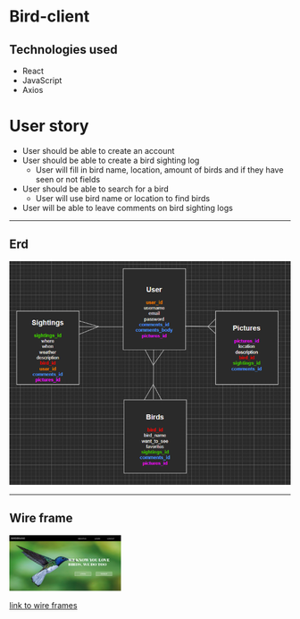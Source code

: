 # Bird-client

## Technologies used
<ul>
<li>React</li>
<li>JavaScript</li>
<li>Axios</li>
</ul>

# User story

- User should be able to create an account
- User should be able to create a bird sighting log
    - User will fill in bird name, location, amount of birds and if they have seen or not fields
- User should be able to search for a bird 
    - User will use bird name or location to find birds
- User will be able to leave comments on bird sighting logs

---


## Erd
<img src="imgs/Bird-erd.png" width="600" height="400" alt="Erd image">

---

## Wire frame

<img  src="imgs/Bird-Wire.png" width="200" height="100" alt="Wire frame">

<a href="https://docs.google.com/presentation/d/1DE21STpf4aIwmSLS2AGdY9T9MXmBdI52lxDonLpo5iY/edit?usp=sharing"> link to wire frames</a>

